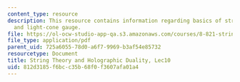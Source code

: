 ```yaml
---
content_type: resource
description: This resource contains information regarding basics of string theory
  and light-cone gauge.
file: https://ol-ocw-studio-app-qa.s3.amazonaws.com/courses/8-821-string-theory-and-holographic-duality-fall-2014/812d3185f6bcc35b68f0f3607afa01a4_MIT8_821S15_Lec10.pdf
file_type: application/pdf
parent_uid: 725a6055-78d0-a6f7-9969-b3af54e85732
resourcetype: Document
title: String Theory and Holographic Duality, Lec10
uid: 812d3185-f6bc-c35b-68f0-f3607afa01a4
---
```

